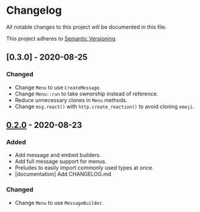 # Changelog

All notable changes to this project will be documented in this file.

This project adheres to [Semantic Versioning][semver].

## [0.3.0] - 2020-08-25

### Changed

- Change `Menu` to use `CreateMessage`.
- Change `Menu::run` to take ownership instead of reference.
- Reduce unnecessary clones in `Menu` methods.
- Change `msg.react()` with `http.create_reaction()` to avoid cloning `emoji`.

## [0.2.0] - 2020-08-23

### Added

- Add message and embed builders.
- Add full message support for menus.
- Preludes to easily import commonly used types at once.
- [documentation] Add CHANGELOG.md

### Changed

- Change `Menu` to use `MessageBuilder`.

[semver]: https://semver.org/spec/v2.0.0.html

<!-- TAGS -->
[0.2.0]: https://github.com/AriusX7/serenity-utils/compare/v0.1.0...v0.2.0
[0.2.0]: https://github.com/AriusX7/serenity-utils/compare/v0.2.0...v0.3.0

